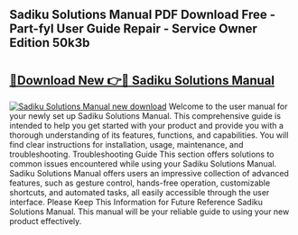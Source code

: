 ## Sadiku Solutions Manual PDF Download Free - Part-fyl User Guide Repair - Service Owner Edition 50k3b

# <h2><a href="http://bc66144.oget.top/?id=Sadiku+Solutions+Manual">🔗Download New 👉🔴 Sadiku Solutions Manual</a></h2>

[![Sadiku Solutions Manual new download](https://i.imgur.com/5g1atiW.png)](http://bc66144.oget.top/?id=Sadiku+Solutions+Manual)
Welcome to the user manual for your newly set up Sadiku Solutions Manual. This comprehensive guide is intended to help you get started with your product and provide you with a thorough understanding of its features, functions, and capabilities. You will find clear instructions for installation, usage, maintenance, and troubleshooting. Troubleshooting Guide This section offers solutions to common issues encountered while using your Sadiku Solutions Manual. Sadiku Solutions Manual offers users an impressive collection of advanced features, such as gesture control, hands-free operation, customizable shortcuts, and automated tasks, all easily accessible through the user interface. Please Keep This Information for Future Reference Sadiku Solutions Manual. This manual will be your reliable guide to using your new product effectively.
